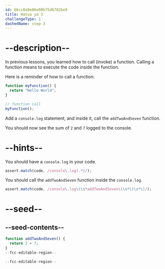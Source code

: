```yaml
---
id: 66cc0a9e06e00b75d6782be9
title: Hatua ya 3
challengeType: 1
dashedName: step-3
---
```


# --description--

In previous lessons, you learned how to call (invoke) a function. Calling a function means to execute the code inside the function.

Here is a reminder of how to call a function:

```js
function myFunction() {
  return "Hello World";
}

// function call
myFunction();
```

Add a `console.log` statement, and inside it, call the `addTwoAndSeven` function.

You should now see the sum of `2` and `7` logged to the console.

# --hints--

You should have a `console.log` in your code.

```js
assert.match(code, /console\.log(.*)/);
```

You should call the `addTwoAndSeven` function inside the `console.log`.

```js
assert.match(code, /console\.log\(\s*addTwoAndSeven\(\s*\)\s*\)/);
```

# --seed--

## --seed-contents--

```js
function addTwoAndSeven() {
  return 2 + 7;
}
--fcc-editable-region--

--fcc-editable-region--
```
